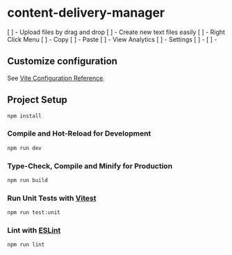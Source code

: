 # content-delivery-manager

[ ] - Upload files by drag and drop
[ ] - Create new text files easily
[ ] - Right Click Menu
   [ ] - Copy
   [ ] - Paste
   [ ] - View Analytics
[ ] - Settings
   [ ] - 
[ ] - 

## Customize configuration

See [Vite Configuration Reference](https://vitejs.dev/config/).

## Project Setup

```sh
npm install
```

### Compile and Hot-Reload for Development

```sh
npm run dev
```

### Type-Check, Compile and Minify for Production

```sh
npm run build
```

### Run Unit Tests with [Vitest](https://vitest.dev/)

```sh
npm run test:unit
```

### Lint with [ESLint](https://eslint.org/)

```sh
npm run lint
```
